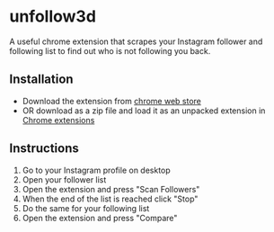 # unfollow3d
A useful chrome extension that scrapes your Instagram follower and following list to find out who is not following you back.

## Installation
- Download the extension from [chrome web store]([https://pages.github.com/](https://chromewebstore.google.com/detail/unfollow3d/kdkgfkbcjjfohpedofakfeldkoejinpp))
- OR download as a zip file and load it as an unpacked extension in [Chrome extensions](chrome://extensions/)

## Instructions
1. Go to your Instagram profile on desktop
2. Open your follower list
3. Open the extension and press "Scan Followers"
4. When the end of the list is reached click "Stop"
5. Do the same for your following list
6. Open the extension and press "Compare"
